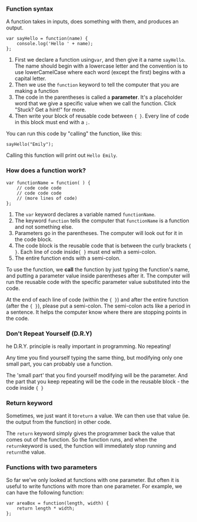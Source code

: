 ### **Function syntax**

A function takes in inputs, does something with them, and produces an output.

```
var sayHello = function(name) {
    console.log('Hello ' + name);
};
```

1. First we declare a function using`var`, and then give it a name `sayHello`. The name should begin with a lowercase letter and the convention is to use lowerCamelCase where each word \(except the first\) begins with a capital letter.
2. Then we use the `function` keyword to tell the computer that you are making a function
3. The code in the parentheses is called a **parameter**. It's a placeholder word that we give a specific value when we call the function. Click "Stuck? Get a hint!" for more.
4. Then write your block of reusable code between `{ }`. Every line of code in this block must end with a `;`.

You can run this code by "calling" the function, like this:

```
sayHello("Emily");

```

Calling this function will print out `Hello Emily`.

### **How does a function work?**

```
var functionName = function( ) {
    // code code code
    // code code code
    // (more lines of code)
};
```

1. The `var` keyword declares a variable named `functionName`.
2. The keyword `function` tells the computer that `functionName` is a function and not something else.
3. Parameters go in the parentheses. The computer will look out for it in the code block.
4. The code block is the reusable code that is between the curly brackets `{ }`. Each line of code inside`{ }` must end with a semi-colon.
5. The entire function ends with a semi-colon.

To use the function, we **call** the function by just typing the function's name, and putting a parameter value inside parentheses after it. The computer will run the reusable code with the specific parameter value substituted into the code.

At the end of each line of code \(within the `{ }`\) and after the entire function \(after the `{ }`\), please put a semi-colon. The semi-colon acts like a period in a sentence. It helps the computer know where there are stopping points in the code.

### **Don't Repeat Yourself \(D.R.Y\)**

he D.R.Y. principle is really important in programming. No repeating!

Any time you find yourself typing the same thing, but modifying only one small part, you can probably use a function.

The 'small part' that you find yourself modifying will be the parameter. And the part that you keep repeating will be the code in the reusable block - the code inside `{ }`

### **Return keyword**

Sometimes, we just want it to`return` a value. We can then use that value \(ie. the output from the function\) in other code.

The `return` keyword simply gives the programmer back the value that comes out of the function. So the function runs, and when the `return`keyword is used, the function will immediately stop running and `return`the value.

### 

### **Functions with two parameters**

So far we've only looked at functions with one parameter. But often it is useful to write functions with more than one parameter. For example, we can have the following function:



```
var areaBox = function(length, width) {
    return length * width;
};

```



